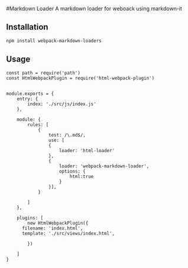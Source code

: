 #Markdown Loader
A markdown loader for weboack using markdown-it

## Installation

```bash
npm install webpack-markdown-loaders     

```
## Usage
```
const path = require('path')
const HtmlWebpackPlugin = require('html-webpack-plugin')


module.exports = {
	entry: {
		index: './src/js/index.js'
	},

	module: {
		rules: [
			{
				test: /\.md$/,
				use: [
				{
					loader: 'html-loader'
				},
				{
					loader: 'webpack-markdown-loader',
					options: {
                        html:true
                    }
				}],
			}

		]
	},

	plugins: [
		new HtmlWebpackPlugin({
      filename: 'index.html',
      template: './src/views/index.html',
      
		})

	]
}

```